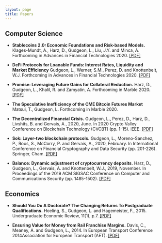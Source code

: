 ```yaml
---
layout: page
title: Papers
---
```


<h2>Computer Science</h2>

* **Stablecoins 2.0: Economic Foundations and Risk-based Models.** Klages-Mundt, A., Harz, D., Gudgeon, L., Liu, J.Y. and Minca, A. Forthcoming in Advances in Financial Technologies 2020. [[PDF]](https://arxiv.org/pdf/2006.12388.pdf)

* **DeFi Protocols for Loanable Funds: Interest Rates, Liquidity and Market Efficiency** Gudgeon, L., Werner, S.M., Perez, D. and Knottenbelt, W.J. Forthcoming in Advances in Financial Technologies 2020. [[PDF]](https://arxiv.org/pdf/2006.13922.pdf)

* **Promise: Leveraging Future Gains for Collateral Reduction.** Harz, D., Gudgeon, L., Khalil, R. and Zamyatin, A. Forthcoming in Marble 2020. [[PDF]](https://eprint.iacr.org/2020/532.pdf)

* **The Speculative Inefficiency of the CME Bitcoin Futures Market** Matsui, T., Gudgeon, L. Forthcoming in Marble 2020.

* **The Decentralized Financial Crisis.** Gudgeon, L., Perez, D., Harz, D., Livshits, B. and Gervais, A., 2020, June.  In 2020 Crypto Valley Conference on Blockchain Technology (CVCBT) (pp. 1-15). IEEE. [[PDF]](https://ieeexplore.ieee.org/iel7/9142328/9150169/09150192.pdf?casa_token=RAYYxKENWkQAAAAA:7R0Ff-mutesdFdSvPMAv5wt8ZEzW6M6XODghqDIYKBj_ylmvJUVTb6rglWQeQinl-S12Hrpm)

* **Sok: Layer-two blockchain protocols.** Gudgeon, L., Moreno-Sanchez, P., Roos, S., McCorry, P. and Gervais, A., 2020, February.  In International Conference on Financial Cryptography and Data Security (pp. 201-226). Springer, Cham. [[PDF]](http://fc20.ifca.ai/preproceedings/150.pdf)

* **Balance: Dynamic adjustment of cryptocurrency deposits.** Harz, D., Gudgeon, L., Gervais, A. and Knottenbelt, W.J., 2019, November.  In Proceedings of the 2019 ACM SIGSAC Conference on Computer and Communications Security (pp. 1485-1502). [[PDF]](https://dl.acm.org/doi/pdf/10.1145/3319535.3354221?casa_token=Zzi7ca2GEiIAAAAA:a1dFDASRRnVe569byyFsTvOVpk7vVW3vDgIKJTgs6OZDA-T6FLQfYRdxWBEjiYBta5FQ1GGe7ReJ)


<h2>Economics</h2>

* **Should You Do A Doctorate? The Changing Returns To Postgraduate Qualifications.** Hoeling, S., Gudgeon, L. and Hagemeister, F., 2015.  Undergraduate Economic Review, 11(1), p.7. [[PDF]](http://digitalcommons.iwu.edu/cgi/viewcontent.cgi?article=1303&context=uer)

* **Ensuring Value for Money from Rail Franchise Margins.** Davis, C., Meaney, A. and Gudgeon, L., 2014. In European Transport Conference 2014Association for European Transport (AET). [[PDF]](https://trid.trb.org/view/1340922)




